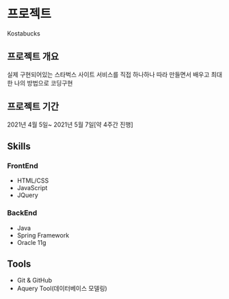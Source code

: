 # 프로젝트
Kostabucks

## 프로젝트 개요
실제 구현되어있는 스타벅스 사이트 서비스를 직접 하나하나 따라 만들면서 배우고 최대한 나의 방법으로 코딩구현

## 프로젝트 기간
2021년 4월 5일~ 2021년 5월 7일[약 4주간 진행]

## Skills
### FrontEnd
- HTML/CSS
- JavaScript
- JQuery

### BackEnd
- Java
- Spring Framework
- Oracle 11g

## Tools
- Git & GitHub
- Aquery Tool(데이터베이스 모델링)

